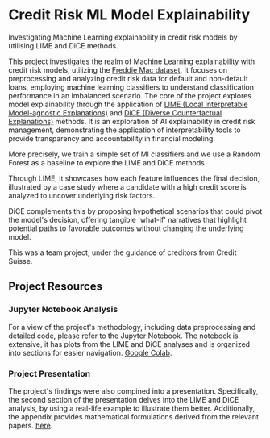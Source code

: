 # Credit Risk ML Model Explainability
Investigating Machine Learning explainability in credit risk models by utilising LIME and DiCE methods.

This project investigates the realm of Machine Learning explainability with credit risk models, utilizing the [Freddie Mac dataset](https://www.freddiemac.com/research/datasets/sf-loanlevel-dataset). It focuses on preprocessing and analyzing credit risk data for default and non-default loans, employing machine learning classifiers to understand classification performance in an imbalanced scenario. The core of the project explores model explainability through the application of [LIME (Local Interpretable Model-agnostic Explanations)](https://arxiv.org/abs/1602.04938) and [DiCE (Diverse Counterfactual Explanations)](https://arxiv.org/abs/1905.07697) methods. It is an exploration of AI explainability in credit risk management, demonstrating the application of interpretability tools to provide transparency and accountability in financial modeling.

More precisely, we train a simple set of Ml classifiers and we use a Random Forest as a baseline to explore the LIME and DiCE methods.

Through LIME, it showcases how each feature influences the final decision, illustrated by a case study where a candidate with a high credit score is analyzed to uncover underlying risk factors. 

DiCE complements this by proposing hypothetical scenarios that could pivot the model's decision, offering tangible 'what-if' narratives that highlight potential paths to favorable outcomes without changing the underlying model.

This was a team project, under the guidance of creditors from Credit Suisse.

## Project Resources

### Jupyter Notebook Analysis

For a view of the project's methodology, including data preprocessing and detailed code, please refer to the Jupyter Notebook. The notebook is extensive, it has plots from the LIME and DiCE analyses and is organized into sections for easier navigation.  [Google Colab](#).

### Project Presentation

The project's findings were also compined into a presentation. Specifically, the second section of the presentation delves into the LIME and DiCE analysis, by using a real-life example to illustrate them better. Additionally, the appendix provides mathematical formulations derived from the relevant papers. [here](#).

